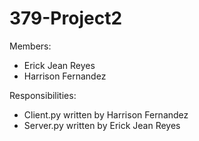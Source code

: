 # 379-Project2

Members:

* Erick Jean Reyes
* Harrison Fernandez

Responsibilities:

* Client.py written by Harrison Fernandez
* Server.py written by Erick Jean Reyes
